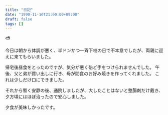 ```yaml
---
title: "日記"
date: "1990-11-10T21:00:00+09:00"
draft: false
tags: []
---
```


__⛅__

今日は朝から体調が悪く、半ドンかつ一斉下校の日で不本意でしたが、両親に迎えに来てもらいました。

帰宅後昼食をとったのですが、気分が悪く殆ど手をつけられませんでした。
午後、父と弟が買い出しに行き、母が間食のお好み焼きを作ってくれました。
これは少しだけ口にできました。

それから暫く安静の後、通院しましたが、大したことはないと整腸剤だけ戴き、夕方頃にはほぼ治ったので安心しました。

夕食が美味しかったです。
